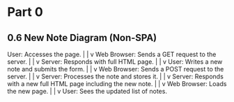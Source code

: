 # Part 0
## 0.6 New Note Diagram (Non-SPA)

User: Accesses the page.
    |
    |
    v
Web Browser: Sends a GET request to the server.
    |
    |
    v
Server: Responds with full HTML page.
    |
    |
    v
User: Writes a new note and submits the form.
    |
    |
    v
Web Browser: Sends a POST request to the server.
    |
    |
    v
Server: Processes the note and stores it.
    |
    |
    v
Server: Responds with a new full HTML page including the new note.
    |
    |
    v
Web Browser: Loads the new page.
    |
    |
    v
User: Sees the updated list of notes.
